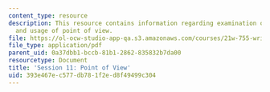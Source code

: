 ```yaml
---
content_type: resource
description: This resource contains information regarding examination of the idea
  and usage of point of view.
file: https://ol-ocw-studio-app-qa.s3.amazonaws.com/courses/21w-755-writing-and-reading-short-stories-spring-2012/393e467ec577db781f2ed8f49499c304_MIT21W_755S12_ses11.pdf
file_type: application/pdf
parent_uid: 0a37dbb1-bccb-81b1-2862-835832b7da00
resourcetype: Document
title: 'Session 11: Point of View'
uid: 393e467e-c577-db78-1f2e-d8f49499c304
---
```

